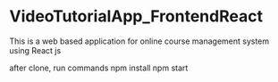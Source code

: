 # VideoTutorialApp_FrontendReact

This is a web based application for online course management system using React js

after clone, run commands
npm install
npm start
